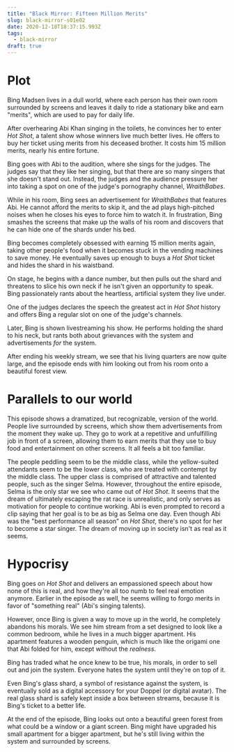 ```yaml
---
title: "Black Mirror: Fifteen Million Merits"
slug: black-mirror-s01e02
date: 2020-12-18T18:37:15.993Z
tags:
  - black-mirror
draft: true
---
```

# Plot

Bing Madsen lives in a dull world, where each person has their own room surrounded by screens and leaves it daily to ride a stationary bike and earn "merits", which are used to pay for daily life. 

After overhearing Abi Khan singing in the toilets, he convinces her to enter *Hot Shot*, a talent show whose winners live much better lives. He offers to buy her ticket using merits from his deceased brother. It costs him 15 million merits, nearly his entire fortune. 

Bing goes with Abi to the audition, where she sings for the judges. The judges say that they like her singing, but that there are so many singers that she doesn't stand out. Instead, the judges and the audience pressure her into taking a spot on one of the judge's pornography channel, *WraithBabes*. 

While in his room, Bing sees an advertisement for *WraithBabes* that features Abi. He cannot afford the merits to skip it, and the ad plays high-pitched noises when he closes his eyes to force him to watch it. In frustration, Bing smashes the screens that make up the walls of his room and discovers that he can hide one of the shards under his bed. 

Bing becomes completely obsessed with earning 15 million merits again, taking other people's food when it becomes stuck in the vending machines to save money. He eventually saves up enough to buys a *Hot Shot* ticket and hides the shard in his waistband. 

On stage, he begins with a dance number, but then pulls out the shard and threatens to slice his own neck if he isn't given an opportunity to speak. Bing passionately rants about the heartless, artificial system they live under. 

One of the judges declares the speech the greatest act in *Hot Shot* history and offers Bing a regular slot on one of the judge's channels. 

Later, Bing is shown livestreaming his show. He performs holding the shard to his neck, but rants both about grievances with the system and advertisements *for* the system. 

After ending his weekly stream, we see that his living quarters are now quite large, and the episode ends with him looking out from his room onto a beautiful forest view. 


# Parallels to our world

This episode shows a dramatized, but recognizable, version of the world. People live surrounded by screens, which show them advertisements from the moment they wake up. They go to work at a repetitive and unfulfilling job in front of a screen, allowing them to earn merits that they use to buy food and entertainment on other screens. It all feels a bit too familiar. 

The people peddling seem to be the middle class, while the yellow-suited attendants seem to be the lower class, who are treated with contempt by the middle class. The upper class is comprised of attractive and talented people, such as the singer Selma. However, throughout the entire episode, Selma is the only star we see who came out of *Hot Shot*. It seems that the dream of ultimately escaping the rat race is unrealistic, and only serves as motivation for people to continue working. Abi is even prompted to record a clip saying that her goal is to be as big as Selma one day. Even though Abi was the "best performance all season" on *Hot Shot*, there's no spot for her to become a star singer. The dream of moving up in society isn't as real as it seems. 


# Hypocrisy

Bing goes on *Hot Shot* and delivers an empassioned speech about how none of this is real, and how they're all too numb to feel real emotion anymore. Earlier in the episode as well, he seems willing to forgo merits in favor of "something real" (Abi's singing talents). 

However, once Bing is given a way to move up in the world, he completely abandons his morals. We see him stream from a set designed to look like a common bedroom, while he lives in a much bigger apartment. His apartment features a wooden penguin, which is much like the origami one that Abi folded for him, except without the *realness*. 

Bing has traded what he once knew to be true, his morals, in order to sell out and join the system. Everyone hates the system until they're on top of it. 

Even Bing's glass shard, a symbol of resistance against the system, is eventually sold as a digital accessory for your Doppel (or digital avatar). The real glass shard is safely kept inside a box between streams, because it is Bing's ticket to a better life. 

At the end of the episode, Bing looks out onto a beautiful green forest from what could be a window or a giant screen. Bing might have upgraded his small apartment for a bigger apartment, but he's still living within the system and surrounded by screens. 